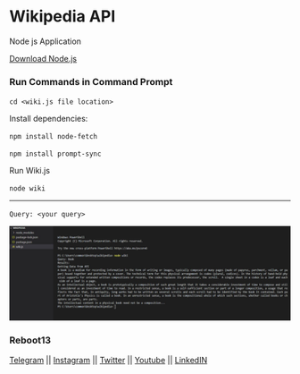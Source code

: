 # Wikipedia API

Node js Application

[Download Node.js](https://nodejs.org/en/)

### Run Commands in Command Prompt

`cd <wiki.js file location>`

Install dependencies:

`npm install node-fetch`

`npm install prompt-sync`

Run Wiki.js

`node wiki`

<hr>

`Query: <your query>`

![output](output.jpg)

### Reboot13

[Telegram](https://telegram.me/reboot13_dev) || [Instagram](https://instagram.com/reboot13_dev) || [Twitter](https://twitter.com/reboot13_dev) || [Youtube](https://youtube.com/krutikraut) || [LinkedIN](https://linkedin.com/in/reboot13)
